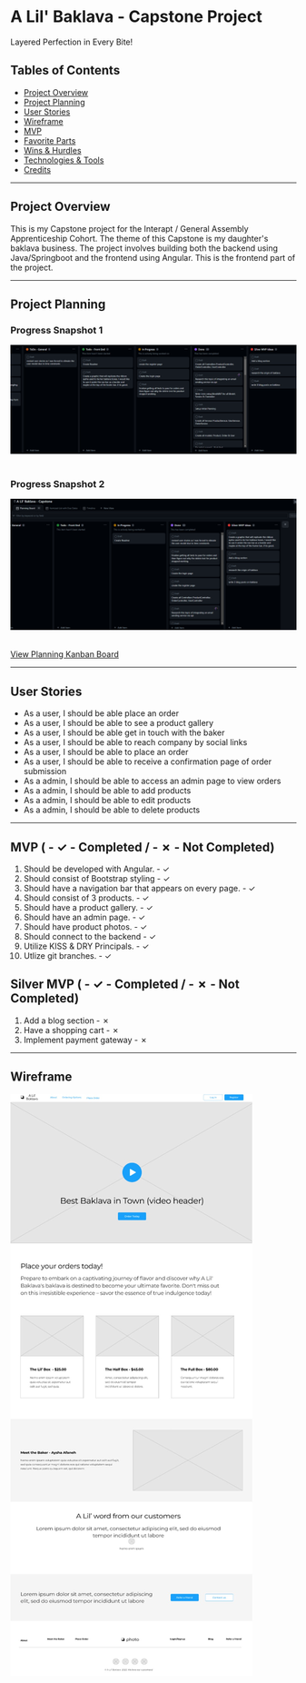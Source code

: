 # A Lil' Baklava - Capstone Project

Layered Perfection in Every Bite!

## Tables of Contents

- [Project Overview](#project-overview)
- [Project Planning](#project-planning)
- [User Stories](#user-stories)
- [Wireframe](#user-stories)
- [MVP](#mvp-------completed-------not-completed)
- [Favorite Parts](#favorite-parts)
- [Wins & Hurdles](#wins--hurdles)
- [Technologies & Tools](#technologies--tools)
- [Credits](#credits)

***

## Project Overview

This is my Capstone project for the Interapt / General Assembly Apprenticeship Cohort. 
The theme of this Capstone is my daughter's baklava business. The project involves building 
both the backend using Java/Springboot and the frontend using Angular.  This is the frontend part of the project.


***

## Project Planning

### Progress Snapshot 1

![Kanban Board 1](./src/assets/kanban1.png)<br><br>

### Progress Snapshot 2

![Kanban Board 2](./src/assets/kanban2.png)<br><br>

[View Planning Kanban Board](https://github.com/users/pammie89/projects/1)

***
## User Stories


- As a user, I should be able place an order<br>
- As a user, I should be able to see a product gallery<br>
- As a user, I should be able get in touch with the baker<br>
- As a user, I should be able to reach company by social links<br>
- As a user, I should be able to place an order<br>
- As a user, I should be able to receive a confirmation page of order submission<br>
- As a admin, I should be able to access an admin page to view orders <br>
- As a admin, I should be able to add products <br>
- As a admin, I should be able to edit products <br>
- As a admin, I should be able to delete products <br>


***


## MVP ( - ✓ - Completed / - ✗ - Not Completed)

1. Should be developed with Angular. - ✓
2. Should consist of Bootstrap styling - ✓
3. Should have a navigation bar that appears on every page. - ✓
4. Should consist of 3 products. - ✓
5. Should have a product gallery. - ✓
6. Should have an admin page. - ✓
7. Should have product photos. - ✓
8. Should connect to the backend - ✓
9. Utilize KISS & DRY Principals. - ✓
10. Utlize git branches. - ✓


## Silver MVP ( - ✓ - Completed / - ✗ - Not Completed)

1. Add a blog section - ✗
2. Have a shopping cart - ✗
3. Implement payment gateway - ✗


***

## Wireframe



![Project Wireframe](./src/assets/wireframe.jpg)<br><br>